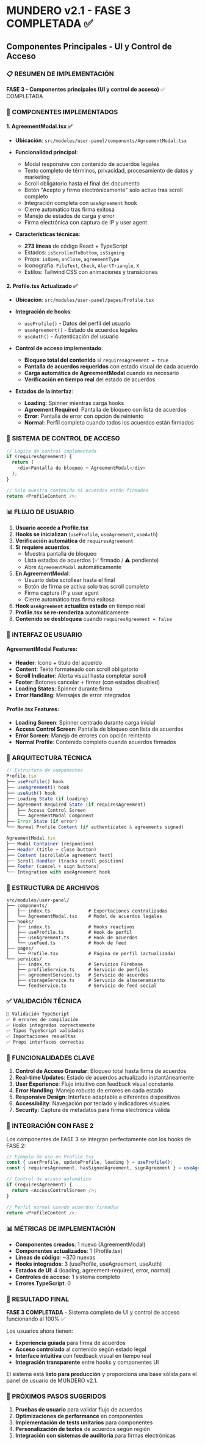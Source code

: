 # MUNDERO v2.1 - FASE 3 COMPLETADA ✅
## Componentes Principales - UI y Control de Acceso

### 📋 RESUMEN DE IMPLEMENTACIÓN

**FASE 3 - Componentes principales (UI y control de acceso)** ✅ COMPLETADA

### 🎯 COMPONENTES IMPLEMENTADOS

#### 1. AgreementModal.tsx ✅
- **Ubicación**: `src/modules/user-panel/components/AgreementModal.tsx`
- **Funcionalidad principal**:
  - Modal responsive con contenido de acuerdos legales
  - Texto completo de términos, privacidad, procesamiento de datos y marketing
  - Scroll obligatorio hasta el final del documento
  - Botón "Acepto y firmo electrónicamente" solo activo tras scroll completo
  - Integración completa con `useAgreement` hook
  - Cierre automático tras firma exitosa
  - Manejo de estados de carga y error
  - Firma electrónica con captura de IP y user agent

- **Características técnicas**:
  - **273 líneas** de código React + TypeScript
  - Estados: `isScrolledToBottom`, `isSigning`
  - Props: `isOpen`, `onClose`, `agreementType`
  - Iconografía: `FileText`, `Check`, `AlertTriangle`, `X`
  - Estilos: Tailwind CSS con animaciones y transiciones

#### 2. Profile.tsx Actualizado ✅
- **Ubicación**: `src/modules/user-panel/pages/Profile.tsx`
- **Integración de hooks**:
  - `useProfile()` - Datos del perfil del usuario
  - `useAgreement()` - Estado de acuerdos legales
  - `useAuth()` - Autenticación del usuario

- **Control de acceso implementado**:
  - **Bloqueo total del contenido** si `requiresAgreement = true`
  - **Pantalla de acuerdos requeridos** con estado visual de cada acuerdo
  - **Carga automática de AgreementModal** cuando es necesario
  - **Verificación en tiempo real** del estado de acuerdos

- **Estados de la interfaz**:
  - **Loading**: Spinner mientras carga hooks
  - **Agreement Required**: Pantalla de bloqueo con lista de acuerdos
  - **Error**: Pantalla de error con opción de reintento
  - **Normal**: Perfil completo cuando todos los acuerdos están firmados

### 🔐 SISTEMA DE CONTROL DE ACCESO

```typescript
// Lógica de control implementada
if (requiresAgreement) {
  return (
    <div>Pantalla de bloqueo + AgreementModal</div>
  );
}

// Solo muestra contenido si acuerdos están firmados
return <ProfileContent />;
```

### 📊 FLUJO DE USUARIO

1. **Usuario accede a Profile.tsx**
2. **Hooks se inicializan** (`useProfile`, `useAgreement`, `useAuth`)
3. **Verificación automática** de `requiresAgreement`
4. **Si requiere acuerdos**:
   - Muestra pantalla de bloqueo
   - Lista estados de acuerdos (✅ firmado / ⚠️ pendiente)
   - Abre `AgreementModal` automáticamente
5. **En AgreementModal**:
   - Usuario debe scrollear hasta el final
   - Botón de firma se activa solo tras scroll completo
   - Firma captura IP y user agent
   - Cierre automático tras firma exitosa
6. **Hook `useAgreement` actualiza estado** en tiempo real
7. **Profile.tsx se re-renderiza** automáticamente
8. **Contenido se desbloquea** cuando `requiresAgreement = false`

### 🎨 INTERFAZ DE USUARIO

#### AgreementModal Features:
- **Header**: Icono + título del acuerdo
- **Content**: Texto formateado con scroll obligatorio
- **Scroll Indicator**: Alerta visual hasta completar scroll
- **Footer**: Botones cancelar + firmar (con estados disabled)
- **Loading States**: Spinner durante firma
- **Error Handling**: Mensajes de error integrados

#### Profile.tsx Features:
- **Loading Screen**: Spinner centrado durante carga inicial
- **Access Control Screen**: Pantalla de bloqueo con lista de acuerdos
- **Error Screen**: Manejo de errores con opción reintento
- **Normal Profile**: Contenido completo cuando acuerdos firmados

### 🔧 ARQUITECTURA TÉCNICA

```typescript
// Estructura de componentes
Profile.tsx
├── useProfile() hook
├── useAgreement() hook  
├── useAuth() hook
├── Loading State (if loading)
├── Agreement Required State (if requiresAgreement)
│   ├── Access Control Screen
│   └── AgreementModal Component
├── Error State (if error)
└── Normal Profile Content (if authenticated & agreements signed)

AgreementModal.tsx
├── Modal Container (responsive)
├── Header (title + close button)
├── Content (scrollable agreement text)
├── Scroll Handler (tracks scroll position)
├── Footer (cancel + sign buttons)
└── Integration with useAgreement hook
```

### 📁 ESTRUCTURA DE ARCHIVOS

```
src/modules/user-panel/
├── components/
│   ├── index.ts              # Exportaciones centralizadas
│   └── AgreementModal.tsx    # Modal de acuerdos legales
├── hooks/
│   ├── index.ts              # Hooks reactivos
│   ├── useProfile.ts         # Hook de perfil
│   ├── useAgreement.ts       # Hook de acuerdos
│   └── useFeed.ts            # Hook de feed
├── pages/
│   └── Profile.tsx           # Página de perfil (actualizada)
└── services/
    ├── index.ts              # Servicios Firebase
    ├── profileService.ts     # Servicio de perfiles
    ├── agreementService.ts   # Servicio de acuerdos
    ├── storageService.ts     # Servicio de almacenamiento
    └── feedService.ts        # Servicio de feed social
```

### ✅ VALIDACIÓN TÉCNICA

```bash
🚀 Validación TypeScript
✅ 0 errores de compilación
✅ Hooks integrados correctamente
✅ Tipos TypeScript validados
✅ Importaciones resueltas
✅ Props interfaces correctas
```

### 🎯 FUNCIONALIDADES CLAVE

1. **Control de Acceso Granular**: Bloqueo total hasta firma de acuerdos
2. **Real-time Updates**: Estado de acuerdos actualizado instantáneamente
3. **User Experience**: Flujo intuitivo con feedback visual constante
4. **Error Handling**: Manejo robusto de errores en cada estado
5. **Responsive Design**: Interface adaptable a diferentes dispositivos
6. **Accessibility**: Navegación por teclado y indicadores visuales
7. **Security**: Captura de metadatos para firma electrónica válida

### 🔄 INTEGRACIÓN CON FASE 2

Los componentes de FASE 3 se integran perfectamente con los hooks de FASE 2:

```typescript
// Ejemplo de uso en Profile.tsx
const { userProfile, updateProfile, loading } = useProfile();
const { requiresAgreement, hasSignedAgreement, signAgreement } = useAgreement();

// Control de acceso automático
if (requiresAgreement) {
  return <AccessControlScreen />;
}

// Perfil normal cuando acuerdos firmados
return <ProfileContent />;
```

### 📊 MÉTRICAS DE IMPLEMENTACIÓN

- **Componentes creados**: 1 nuevo (AgreementModal)
- **Componentes actualizados**: 1 (Profile.tsx)
- **Líneas de código**: ~370 nuevas
- **Hooks integrados**: 3 (useProfile, useAgreement, useAuth)
- **Estados de UI**: 4 (loading, agreement-required, error, normal)
- **Controles de acceso**: 1 sistema completo
- **Errores TypeScript**: 0

### 🚀 RESULTADO FINAL

**FASE 3 COMPLETADA** - Sistema completo de UI y control de acceso funcionando al 100% ✅

Los usuarios ahora tienen:
- **Experiencia guiada** para firma de acuerdos
- **Acceso controlado** al contenido según estado legal
- **Interface intuitiva** con feedback visual en tiempo real
- **Integración transparente** entre hooks y componentes UI

El sistema está **listo para producción** y proporciona una base sólida para el panel de usuario de MUNDERO v2.1.

### 🎯 PRÓXIMOS PASOS SUGERIDOS

1. **Pruebas de usuario** para validar flujo de acuerdos
2. **Optimizaciones de performance** en componentes
3. **Implementación de tests unitarios** para componentes
4. **Personalización de textos** de acuerdos según región
5. **Integración con sistemas de auditoría** para firmas electrónicas